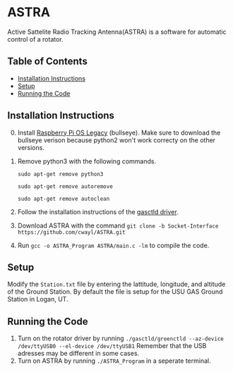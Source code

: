 # ASTRA
Active Sattelite Radio Tracking Antenna(ASTRA) is a software for automatic control of a rotator. 
## Table of Contents
* [Installation Instructions](#installation-instructions)
* [Setup](#Setup)
* [Running the Code](#running-the-code)


## Installation Instructions

0. Install [Raspberry Pi OS Legacy](https://www.raspberrypi.com/software/operating-systems/) (bullseye). 
Make sure to download the bullseye verison because python2 won't work correcty on the other versions.

1. Remove python3 with the following commands.
   ```
   sudo apt-get remove python3
   ```
   ```
   sudo apt-get remove autoremove
   ```
   ```
   sudo apt-get remove autoclean
   ```

2. Follow the installation instructions of the [gasctld driver](https://github.com/SmallSatGasTeam/greenctld).

3. Download ASTRA with the command `git clone -b Socket-Interface https://github.com/cwayl/ASTRA.git`


4. Run `gcc -o ASTRA_Program ASTRA/main.c -lm` to compile the code.

## Setup 
Modify the `Station.txt` file by entering the lattitude, longitude, and altitude of the Ground Station.
By default the file is setup for the USU GAS Ground Station in Logan, UT.

## Running the Code
1. Turn on the rotator driver by running `./gasctld/greenctld --az-device /dev/ttyUSB0 --el-device /dev/ttyUSB1` Remember that the USB adresses may be different in some cases. 
2. Turn on ASTRA by running `./ASTRA_Program` in a seperate terminal. 

